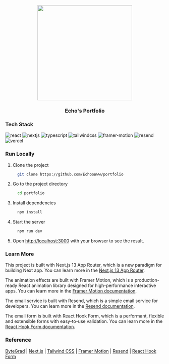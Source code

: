 <div align="center">
  <a href="https://www.echoasync.com">
    <img src="https://i.imgur.com/VrELlTU.gif" height=300/>
  </a>
  <h3>Echo's Portfolio</h3>
</div>

### Tech Stack

![react](https://img.shields.io/badge/React-20232A?style=for-the-badge&logo=react&logoColor=61DAFB)
![nextjs](https://img.shields.io/badge/Next-black?style=for-the-badge&logo=next.js&logoColor=white)
![typescript](https://img.shields.io/badge/TypeScript-007ACC?style=for-the-badge&logo=typescript&logoColor=white)
![tailwindcss](https://img.shields.io/badge/Tailwind_CSS-38B2AC?style=for-the-badge&logo=tailwind-css&logoColor=white)
![framer-motion](https://img.shields.io/badge/Framer_Motion-0055FF?style=for-the-badge&logo=framer&logoColor=white)
![resend](https://img.shields.io/badge/Resend-20232A?style=for-the-badge&logo=react&logoColor=61DAFB)
![vercel](https://img.shields.io/badge/Vercel-20232A?style=for-the-badge&logo=vercel&logoColor=61DAFB)

### Run Locally

1. Clone the project

   ```bash
     git clone https://github.com/EchooWww/portfolio
   ```

2. Go to the project directory

   ```bash
     cd portfolio
   ```

3. Install dependencies

   ```bash
     npm install
   ```

4. Start the server

   ```bash
     npm run dev
   ```

5. Open [http://localhost:3000](http://localhost:3000) with your browser to see the result.

### Learn More

This project is built with Next.js 13 App Router, which is a new paradigm for building Next app. You can learn more in the [Next.js 13 App Router](https://nextjs.org/docs/app).

The animation effects are built with Framer Motion, which is a production-ready React animation library designed for high-performance interactive apps. You can learn more in the [Framer Motion documentation](https://www.framer.com/docs/).

The email service is built with Resend, which is a simple email service for developers. You can learn more in the [Resend documentation](https://resend.io/docs).

The email form is built with React Hook Form, which is a performant, flexible and extensible forms with easy-to-use validation. You can learn more in the [React Hook Form documentation](https://react-hook-form.com/).

### Reference

[ByteGrad](https://www.youtube.com/watch?v=sUKptmUVIBM) | [Next.js](https://nextjs.org/) | [Tailwind CSS](https://tailwindcss.com/) | [Framer Motion](https://www.framer.com/motion/) | [Resend](https://resend.io/) | [React Hook Form](https://react-hook-form.com/)
